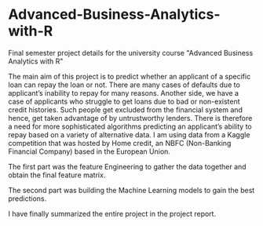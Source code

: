 # Advanced-Business-Analytics-with-R
Final semester project details for the university course "Advanced Business Analytics with R"

The main aim of this project is to predict whether an applicant of a specific loan can repay the loan or not.
There are many cases of defaults due to applicant’s inability to repay for many reasons. 
Another side, we have a case of applicants who struggle to get loans due to bad or non-existent credit histories.
Such people get excluded from the financial system and hence, get taken advantage of by untrustworthy lenders. 
There is therefore a need for more sophisticated algorithms predicting an applicant’s ability to repay 
based on a variety of alternative data. I am using data from a Kaggle competition that was hosted by Home credit,
an NBFC (Non-Banking Financial Company) based in the European Union.

The first part was the feature Engineering to gather the data together and obtain the final feature matrix. 

The second part was building the Machine Learning models to gain the best predictions. 

I have finally summarized the entire project in the project report. 
